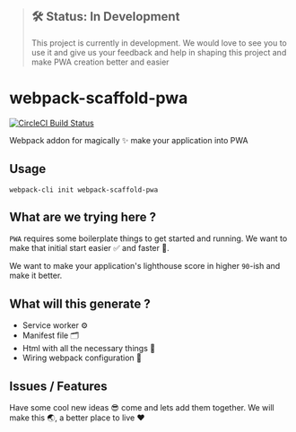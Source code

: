 > ## 🛠 Status: In Development
> This project is currently in development. We would love to see you to use it and give us your feedback and help in shaping this project and make PWA creation better and easier


# webpack-scaffold-pwa

 [![CircleCI Build Status](https://circleci.com/gh/sendilkumarn/webpack-scaffold-pwa.svg?style=shield)](https://circleci.com/gh/sendilkumarn/webpack-scaffold-pwa)

Webpack addon for magically ✨ make your application into PWA

## Usage
```shell
webpack-cli init webpack-scaffold-pwa
```

## What are we trying here ?

`PWA` requires some boilerplate things to get started and running. We want to make that initial start easier ✅ and faster 🚀.

We want to make your application's lighthouse score in higher `90`-ish and make it better. 

## What will this generate ?

* Service worker ⚙️
* Manifest file 🗂
* Html with all the necessary things 🚀
* Wiring webpack configuration 🔌

## Issues / Features
Have some cool new ideas 😎 come and lets add them together. We will make this 🌏, a better place to live ❤️
